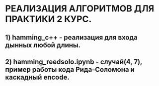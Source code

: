 # РЕАЛИЗАЦИЯ АЛГОРИТМОВ ДЛЯ ПРАКТИКИ 2 КУРС.
## 1) hamming_c++ - реализация для входа дынных любой длины.
## 2) hamming_reedsolo.ipynb - случай(4, 7), пример работы кода Рида-Соломона и каскадный encode.
